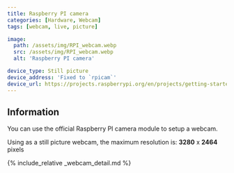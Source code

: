 ```yaml
---
title: Raspberry PI camera
categories: [Hardware, Webcam]
tags: [webcam, live, picture]

image:
  path: /assets/img/RPI_webcam.webp
  src: /assets/img/RPI_webcam.webp
  alt: 'Raspberry PI camera'

device_type: Still picture
device_address: 'Fixed to `rpicam`'
device_url: https://projects.raspberrypi.org/en/projects/getting-started-with-picamera
---
```


## Information

You can use the official Raspberry PI camera module to setup a webcam.

Using as a still picture webcam, the maximum resolution is: **3280** x **2464** pixels

{% include_relative _webcam_detail.md %}
